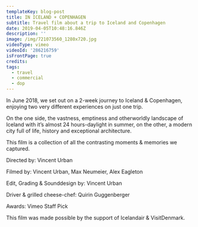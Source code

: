 ```yaml
---
templateKey: blog-post
title: IN ICELAND + COPENHAGEN
subtitle: Travel film about a trip to Iceland and Copenhagen
date: 2019-04-05T10:48:16.846Z
description: ''
image: /img/721073560_1280x720.jpg
videoType: vimeo
videoId: '286216759'
isFrontPage: true
credits:
tags:
  - travel
  - commercial
  - dop
---
```

In June 2018, we set out on a 2-week journey to Iceland & Copenhagen, enjoying two very different experiences on just one trip.

On the one side, the vastness, emptiness and otherworldly landscape of Iceland with it’s almost 24 hours-daylight in summer, on the other, a modern city full of life, history and exceptional architecture.

This film is a collection of all the contrasting moments & memories we captured.

Directed by: Vincent Urban

Filmed by: Vincent Urban, Max Neumeier, Alex Eagleton

Edit, Grading & Sounddesign by: Vincent Urban

Driver & grilled cheese-chef: Quirin Guggenberger

Awards: Vimeo Staff Pick

This film was made possible by the support of Icelandair & VisitDenmark.
